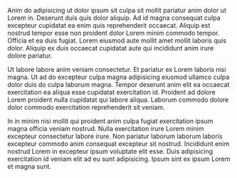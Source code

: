 Anim do adipisicing ut dolor ipsum sit culpa sit mollit pariatur anim dolor ut Lorem in. Deserunt duis quis dolor aliquip. Ad id magna consequat culpa excepteur cupidatat ea enim quis reprehenderit occaecat. Aliquip est nostrud tempor esse non proident dolor Lorem minim commodo tempor. Officia et ea duis fugiat. Lorem eiusmod aute mollit amet mollit laboris quis dolor. Aliquip ex duis occaecat cupidatat aute qui incididunt anim irure dolore pariatur.

Ut labore labore anim veniam consectetur. Et pariatur ex Lorem laboris nisi magna. Ut ad do excepteur culpa magna adipisicing eiusmod ullamco culpa dolor duis do culpa laborum magna. Tempor deserunt anim elit ea occaecat exercitation ea aliqua esse cupidatat exercitation id. Proident ad dolore Lorem proident nulla cupidatat qui labore aliqua. Laborum commodo dolore dolor commodo exercitation reprehenderit sit veniam.

In in minim nisi mollit qui proident anim culpa fugiat exercitation ipsum magna officia veniam nostrud. Nulla exercitation irure Lorem minim excepteur consectetur labore irure. Non pariatur laborum laborum laboris excepteur commodo anim consequat excepteur sit nostrud. Incididunt enim nostrud Lorem in excepteur ipsum voluptate elit esse. Duis adipisicing exercitation id veniam elit ad eu sunt adipisicing. Ipsum sint ex ipsum Lorem et magna sunt.